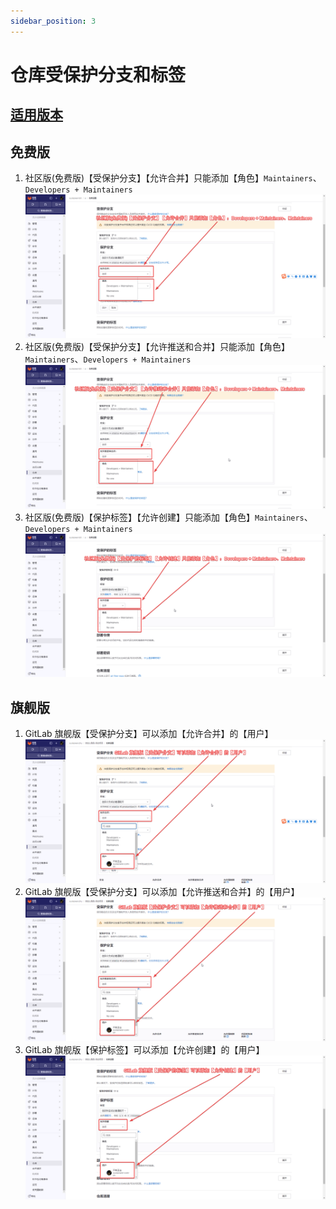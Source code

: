 ```yaml
---
sidebar_position: 3
---
```


# 仓库受保护分支和标签

## [适用版本](intro.md)

## 免费版

1. 社区版(免费版)【受保护分支】【允许合并】只能添加【角色】`Maintainers`、`Developers + Maintainers`
   ![repository-protected-branches-tags-1.png](static/repository-protected-branches-tags-1.png)
2. 社区版(免费版)【受保护分支】【允许推送和合并】只能添加【角色】`Maintainers`、`Developers + Maintainers`
   ![repository-protected-branches-tags-2.png](static/repository-protected-branches-tags-2.png)
3. 社区版(免费版)【保护标签】【允许创建】只能添加【角色】`Maintainers`、`Developers + Maintainers`
   ![repository-protected-branches-tags-3.png](static/repository-protected-branches-tags-3.png)

## 旗舰版

1. GitLab 旗舰版【受保护分支】可以添加【允许合并】的【用户】
   ![repository-protected-branches-tags-4.png](static/repository-protected-branches-tags-4.png)
2. GitLab 旗舰版【受保护分支】可以添加【允许推送和合并】的【用户】
   ![repository-protected-branches-tags-5.png](static/repository-protected-branches-tags-5.png)
3. GitLab 旗舰版【保护标签】可以添加【允许创建】的【用户】
   ![repository-protected-branches-tags-6.png](static/repository-protected-branches-tags-6.png)
